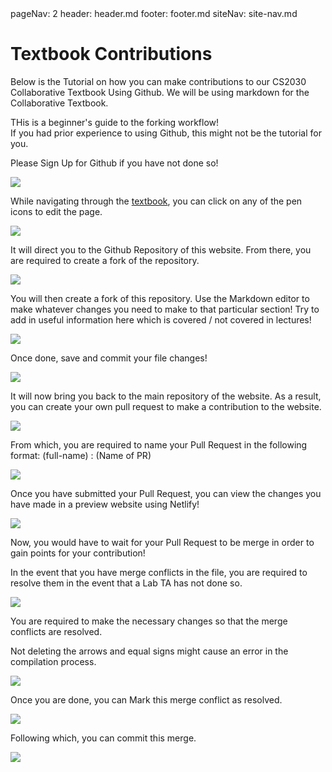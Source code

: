 <frontmatter>
  pageNav: 2
  header: header.md
  footer: footer.md
  siteNav: site-nav.md
</frontmatter>

<br> 

# Textbook Contributions

Below is the Tutorial on how you can make contributions to our CS2030 Collaborative Textbook Using Github.
We will be using markdown for the Collaborative Textbook. 

<box type="warning">
    THis is a beginner's guide to the forking workflow! <br> 
    If you had prior experience to using Github, this might not be the tutorial for you. <i class="fas fa-frown"></i>
</box>

<panel header="## Step 0: Signing Up for Github" no-close>

Please Sign Up for Github if you have not done so!

![](images/SignUps.png)

</panel>

<panel header="## Step 1: Finding the section to edit" no-close>

While navigating through the [textbook](https://nus-cs-2030.github.io/ay1920-s2/contents/textbook/textbook.html), 
you can click on any of the pen icons to edit the page. 

![](images/Click.png)

</panel>

<panel header="## Step 2: Finding the section to edit" no-close>

It will direct you to the Github Repository of this website. From there, you are required to create a fork of the 
repository. 

![](images/GithubFork.png)
</panel>

<panel header="## Step 3: Editing using the Markdown editor" no-close>

You will then create a fork of this repository. Use the Markdown editor to make whatever changes you need to make 
to that particular section! Try to add in useful information here which is covered / not covered in lectures!

![](images/MarkdownEditor.png)
</panel>

<panel header="## Step 4: Save your file changes" no-close>

Once done, save and commit your file changes!

![](images/ProposedFileChange.png)
</panel>

<panel header="## Step 5: Create your Pull Request" no-close>

It will now bring you back to the main repository of the website. As a result, you can create
your own pull request to make a contribution to the website. 

![](images/PRStepOne.png)

From which, you are required to name your Pull Request in the following format:  (full-name) : (Name of PR)

![](images/PRStepTwo.png)
</panel>

<panel header="## Step 6: View your website changes" no-close>

Once you have submitted your Pull Request, you can view the changes you have made in a preview website using Netlify!  

![](images/WebsiteOne.png)

Now, you would have to wait for your Pull Request to be merge in order to gain points for your contribution! 
</panel>

<panel header="## Step 7: Fixing Merge Conflicts" no-close>

In the event that you have merge conflicts in the file, you are required to resolve them in the event that a Lab TA 
has not done so. 

![](images/MergeConflictOne.png)

You are required to make the necessary changes so that the merge conflicts are resolved. <br> 

<box type="warning">
    Not deleting the arrows and equal signs might cause an error in the compilation process. 
</box>

![](images/MergeConflictTwo.png)

Once you are done, you can Mark this merge conflict as resolved. 

![](images/MergeConflictThree.png)

Following which, you can commit this merge.

![](images/MergeConflictFour.png)

</panel>
